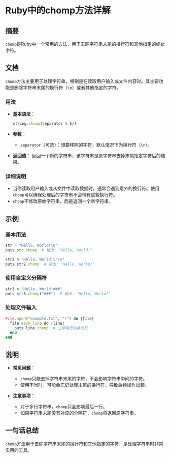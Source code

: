 <!--
Meta Description: # Ruby中的chomp方法详解 ## 摘要 `chomp`是Ruby中一个常用的方法，用于去除字符串末尾的换行符和其他指定的终止字符。 ## 文档 `chomp`方法主要用于处理字符串，特别是在读取用户输入或文件内容时。其主要功能是删除字符串末尾的换行符（`\n`）或者其他指定的字符。 ### ...
Meta Keywords: chomp, hello, world, ruby, puts
-->

# Ruby中的chomp方法详解

## 摘要
`chomp`是Ruby中一个常用的方法，用于去除字符串末尾的换行符和其他指定的终止字符。

## 文档
`chomp`方法主要用于处理字符串，特别是在读取用户输入或文件内容时。其主要功能是删除字符串末尾的换行符（`\n`）或者其他指定的字符。

### 用法
- **基本语法**：
  ```ruby
  string.chomp(separator = $/)
  ```

- **参数**：
  - `separator`（可选）：想要移除的字符，默认情况下为换行符（`\n`）。

- **返回值**：
  返回一个新的字符串，该字符串是原字符串去掉末尾指定字符后的结果。

### 详细说明
- 当你读取用户输入或从文件中读取数据时，通常会遇到意外的换行符。使用`chomp`可以确保处理后的字符串不会带有这些换行符。
- `chomp`不修改原始字符串，而是返回一个新字符串。

## 示例
### 基本用法
```ruby
str = "Hello, World!\n"
puts str.chomp  # 输出: "Hello, World!"

str2 = "Hello, World!\r\n"
puts str2.chomp  # 输出: "Hello, World!"
```

### 使用自定义分隔符
```ruby
str3 = "Hello, World!###"
puts str3.chomp("###")  # 输出: "Hello, World!"
```

### 处理文件输入
```ruby
File.open("example.txt", "r") do |file|
  file.each_line do |line|
    puts line.chomp  # 去掉每行的换行符
  end
end
```

## 说明
- **常见问题**：
  - `chomp`只能去掉字符串末尾的字符，不会影响字符串中间的字符。
  - 使用不当时，可能会忘记处理末尾的换行符，导致后续操作出错。

- **注意事项**：
  - 对于多行字符串，`chomp`只会影响最后一行。
  - 如果字符串末尾没有对应的分隔符，`chomp`将返回原字符串。

## 一句话总结
`chomp`方法用于去除字符串末尾的换行符和其他指定的字符，是处理字符串时非常实用的工具。